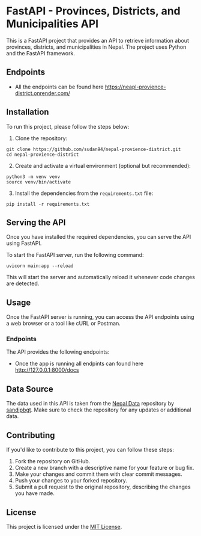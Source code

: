 # FastAPI - Provinces, Districts, and Municipalities API

This is a FastAPI project that provides an API to retrieve information about provinces, districts, and municipalities in Nepal. The project uses Python and the FastAPI framework.

## Endpoints 

- All the endpoints can be found here https://neapl-provience-district.onrender.com/

## Installation

To run this project, please follow the steps below:

1. Clone the repository:

```shell
git clone https://github.com/sudan94/nepal-provience-district.git
cd nepal-provience-district
```

2. Create and activate a virtual environment (optional but recommended):

```shell
python3 -m venv venv
source venv/bin/activate
```

3. Install the dependencies from the `requirements.txt` file:

```shell
pip install -r requirements.txt
```

## Serving the API

Once you have installed the required dependencies, you can serve the API using FastAPI.

To start the FastAPI server, run the following command:

```shell
uvicorn main:app --reload
```

This will start the server and automatically reload it whenever code changes are detected.

## Usage

Once the FastAPI server is running, you can access the API endpoints using a web browser or a tool like cURL or Postman.

### Endpoints

The API provides the following endpoints:

- Once the app is running all endpints can found here http://127.0.0.1:8000/docs


## Data Source

The data used in this API is taken from the [Nepal Data](https://github.com/sandipbgt/nepal-data/blob/master/json/provinces_with_districts_and_municipalities.json) repository by [sandipbgt](https://github.com/sandipbgt). Make sure to check the repository for any updates or additional data.

## Contributing

If you'd like to contribute to this project, you can follow these steps:

1. Fork the repository on GitHub.
2. Create a new branch with a descriptive name for your feature or bug fix.
3. Make your changes and commit them with clear commit messages.
4. Push your changes to your forked repository.
5. Submit a pull request to the original repository, describing the changes you have made.

## License

This project is licensed under the [MIT License](LICENSE).


